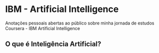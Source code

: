# IBM - Artificial Intelligence
Anotações pessoais abertas ao público sobre minha jornada de estudos Coursera - IBM Artificial Intelligence

## O que é Inteligência Artificial?

